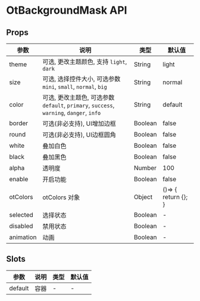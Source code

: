 # OtBackgroundMask API

## Props

| 参数 | 说明 | 类型 | 默认值 |
| --- | --- | --- | --- |
| theme | 可选, 更改主题颜色, 支持 `light`, `dark` | String | light |
| size | 可选, 选择控件大小, 可选参数 `mini`, `small`, `normal`, `big` | String | normal |
| color | 可选, 更改主题色, 可选参数 `default`, `primary`, `success`, `warning`, `danger`, `info` | String | default |
| border | 可选(非必支持), UI增加边框 | Boolean | false |
| round | 可选(非必支持), UI边框圆角 | Boolean | false |
| white | 叠加白色 | Boolean | false |
| black | 叠加黑色 | Boolean | false |
| alpha | 透明度 | Number | 100 |
| enable | 开启功能 | Boolean | false |
| otColors | otColors 对象 | Object | ()=> {   return {}; } |
| selected | 选择状态 | Boolean | - |
| disabled | 禁用状态 | Boolean | - |
| animation | 动画 | Boolean | - |

## Slots

| 参数 | 说明 | 类型 | 默认值 |
| --- | --- | --- | --- |
| default | 容器 | - | - |

